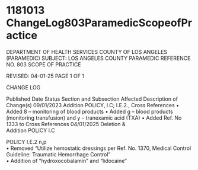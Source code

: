 # 1181013 ChangeLog803ParamedicScopeofPractice

DEPARTMENT OF HEALTH SERVICES 
COUNTY OF LOS ANGELES 
 (PARAMEDIC) 
SUBJECT: LOS ANGELES COUNTY PARAMEDIC REFERENCE NO. 803 
 SCOPE OF PRACTICE 
 
 
REVISED: 04-01-25  PAGE 1 OF 1 
 
CHANGE LOG 
 
Published 
Date 
Status Section and 
Subsection 
Affected 
Description of Change(s) 
09/01/2023 
Addition POLICY, I.C; 
I.E.2., Cross 
References 
• Added 8 – monitoring of blood 
products 
• Added g – blood products 
(monitoring transfusion) and y – 
tranexamic acid (TXA) 
• Added Ref. No 1333 to Cross 
References 
04/01/2025 Deletion &  
Addition 
POLICY I.C 
 
 
 
POLICY I.E.2 
n,p   
• Removed “Utilize hemostatic 
dressings per Ref. No. 1370, 
Medical Control Guideline: 
Traumatic Hemorrhage Control”  
• Addition of “hydroxocobalamin” and 
“lidocaine”
